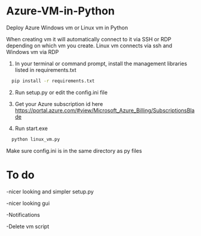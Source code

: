 
# Azure-VM-in-Python
Deploy Azure Windows vm or Linux vm in Python

When creating vm it will automatically connect to it via SSH or RDP depending on which vm you create.
Linux vm connects via ssh and Windows vm via RDP


1. In your terminal or command prompt, install the management libraries listed in requirements.txt


```bash
  pip install -r requirements.txt
```



2. Run setup.py or edit the config.ini file

3. Get your Azure subscription id here https://portal.azure.com/#view/Microsoft_Azure_Billing/SubscriptionsBlade

4. Run start.exe

```bash
  python linux_vm.py
```


Make sure config.ini is in the same directory as py files



# To do

-nicer looking and simpler setup.py

-nicer looking gui

-Notifications

-Delete vm script
